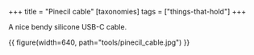 +++
title = "Pinecil cable"
[taxonomies]
tags = ["things-that-hold"]
+++

A nice bendy silicone USB-C cable.

{{ figure(width=640, path="tools/pinecil_cable.jpg") }}
    